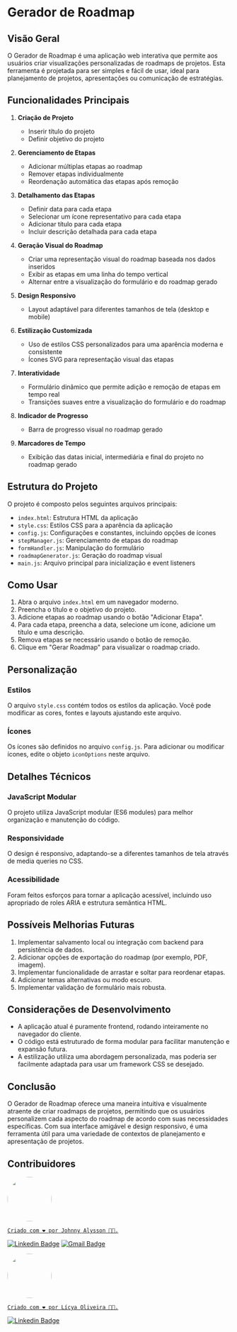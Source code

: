 # Gerador de Roadmap 

## Visão Geral

O Gerador de Roadmap é uma aplicação web interativa que permite aos usuários criar visualizações personalizadas de roadmaps de projetos. Esta ferramenta é projetada para ser simples e fácil de usar, ideal para planejamento de projetos, apresentações ou comunicação de estratégias.

## Funcionalidades Principais

1. **Criação de Projeto**
   - Inserir título do projeto
   - Definir objetivo do projeto

2. **Gerenciamento de Etapas**
   - Adicionar múltiplas etapas ao roadmap
   - Remover etapas individualmente
   - Reordenação automática das etapas após remoção

3. **Detalhamento das Etapas**
   - Definir data para cada etapa
   - Selecionar um ícone representativo para cada etapa
   - Adicionar título para cada etapa
   - Incluir descrição detalhada para cada etapa

4. **Geração Visual do Roadmap**
   - Criar uma representação visual do roadmap baseada nos dados inseridos
   - Exibir as etapas em uma linha do tempo vertical
   - Alternar entre a visualização do formulário e do roadmap gerado

5. **Design Responsivo**
   - Layout adaptável para diferentes tamanhos de tela (desktop e mobile)

6. **Estilização Customizada**
   - Uso de estilos CSS personalizados para uma aparência moderna e consistente
   - Ícones SVG para representação visual das etapas

7. **Interatividade**
   - Formulário dinâmico que permite adição e remoção de etapas em tempo real
   - Transições suaves entre a visualização do formulário e do roadmap

8. **Indicador de Progresso**
   - Barra de progresso visual no roadmap gerado

9. **Marcadores de Tempo**
   - Exibição das datas inicial, intermediária e final do projeto no roadmap gerado

## Estrutura do Projeto

O projeto é composto pelos seguintes arquivos principais:

- `index.html`: Estrutura HTML da aplicação
- `style.css`: Estilos CSS para a aparência da aplicação
- `config.js`: Configurações e constantes, incluindo opções de ícones
- `stepManager.js`: Gerenciamento de etapas do roadmap
- `formHandler.js`: Manipulação do formulário
- `roadmapGenerator.js`: Geração do roadmap visual
- `main.js`: Arquivo principal para inicialização e event listeners

## Como Usar

1. Abra o arquivo `index.html` em um navegador moderno.
2. Preencha o título e o objetivo do projeto.
3. Adicione etapas ao roadmap usando o botão "Adicionar Etapa".
4. Para cada etapa, preencha a data, selecione um ícone, adicione um título e uma descrição.
5. Remova etapas se necessário usando o botão de remoção.
6. Clique em "Gerar Roadmap" para visualizar o roadmap criado.

## Personalização

### Estilos

O arquivo `style.css` contém todos os estilos da aplicação. Você pode modificar as cores, fontes e layouts ajustando este arquivo.

### Ícones

Os ícones são definidos no arquivo `config.js`. Para adicionar ou modificar ícones, edite o objeto `iconOptions` neste arquivo.

## Detalhes Técnicos

### JavaScript Modular

O projeto utiliza JavaScript modular (ES6 modules) para melhor organização e manutenção do código.

### Responsividade

O design é responsivo, adaptando-se a diferentes tamanhos de tela através de media queries no CSS.

### Acessibilidade

Foram feitos esforços para tornar a aplicação acessível, incluindo uso apropriado de roles ARIA e estrutura semântica HTML.

## Possíveis Melhorias Futuras

1. Implementar salvamento local ou integração com backend para persistência de dados.
2. Adicionar opções de exportação do roadmap (por exemplo, PDF, imagem).
3. Implementar funcionalidade de arrastar e soltar para reordenar etapas.
4. Adicionar temas alternativas ou modo escuro.
5. Implementar validação de formulário mais robusta.

## Considerações de Desenvolvimento

- A aplicação atual é puramente frontend, rodando inteiramente no navegador do cliente.
- O código está estruturado de forma modular para facilitar manutenção e expansão futura.
- A estilização utiliza uma abordagem personalizada, mas poderia ser facilmente adaptada para usar um framework CSS se desejado.

## Conclusão

O Gerador de Roadmap oferece uma maneira intuitiva e visualmente atraente de criar roadmaps de projetos, permitindo que os usuários personalizem cada aspecto do roadmap de acordo com suas necessidades específicas. Com sua interface amigável e design responsivo, é uma ferramenta útil para uma variedade de contextos de planejamento e apresentação de projetos.


## Contribuidores

 <a href="https://johnnytec.com">
<img style="border-radius: 50%;" src="https://avatars.githubusercontent.com/u/149841185?v=4" width="100px;" alt=""/>
 <br />

    Criado com ❤️ por Johnny Alysson 👋🏽.
[![Linkedin Badge](https://img.shields.io/badge/-Johnny-blue?style=flat-square&logo=Linkedin&logoColor=white&link=https://www.linkedin.com/in/johnnyalysson)](https://www.linkedin.com/in/johnnyalysson) 
[![Gmail Badge](https://img.shields.io/badge/-johnalysson30@gmail.com-c14438?style=flat-square&logo=Gmail&logoColor=white&link=mailto:johnalysson30@gmail.com)](mailto:johnalysson30@gmail.com)

 <a href="https://github.com/licyafreoli">
<img style="border-radius: 50%;" src="https://avatars.githubusercontent.com/u/168486966?v=4" width="100px;" alt=""/>
 <br />

    Criado com ❤️ por Lícya Oliveira 👋🏽.
[![Linkedin Badge](https://img.shields.io/badge/-Lícya-blue?style=flat-square&logo=Linkedin&logoColor=white&link=https://www.linkedin.com/in/licyaoliveira)](https://www.linkedin.com/in/licyaoliveira)